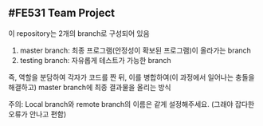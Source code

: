 #FE531 Team Project
----
이 repository는 2개의 branch로 구성되어 있음
1. master branch: 최종 프로그램(안정성이 확보된 프로그램)이 올라가는 branch
2. testing branch: 자유롭게 테스트가 가능한 branch

즉, 역할을 분담하여 각자가 코드를 짠 뒤, 이를 병합하여(이 과정에서 일어나는 충돌을 해결하고) master branch에 최종 결과물을 올리는 방식

주의: Local branch와 remote branch의 이름은 같게 설정해주세요. (그래야 잡다한 오류가 안나고 편함)

